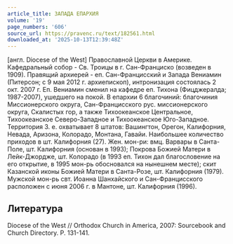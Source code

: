 ```yaml
---
article_title: ЗАПАДА ЕПАРХИЯ
volume: '19'
page_numbers: '606'
source_url: https://pravenc.ru/text/182561.html
downloaded_at: '2025-10-13T12:39:48Z'
---
```


[англ. Diocese of the West] Православной Церкви в Америке. Кафедральный собор - Св. Троицы в г. Сан-Франциско (возведен в 1909). Правящий архиерей - еп. Сан-Францисский и Запада Вениамин (Питерсон; с 9 мая 2012 г. архиепископ), интронизация состоялась 2 окт. 2007 г. Еп. Вениамин сменил на кафедре еп. Тихона (Фицджералда; 1987-2007), ушедшего на покой. В епархии 6 благочиний: благочиния Миссионерского округа, Сан-Францисского рус. миссионерского округа, Скалистых гор, а также Тихоокеанское Центральное, Тихоокеанское Северо-Западное и Тихоокеанское Юго-Западное. Территория З. е. охватывает 8 штатов: Вашингтон, Орегон, Калифорния, Невада, Аризона, Колорадо, Монтана, Гавайи. Наибольшее количество приходов в шт. Калифорния (27). Жен. мон-ри: вмц. Варвары в Санта-Поле, шт. Калифорния (основан в 1993); Покрова Божией Матери в Лейк-Джордже, шт. Колорадо (в 1993 еп. Тихон дал благословение на его открытие, в 1995 мон-рь обосновался на нынешнем месте); скит Казанской иконы Божией Матери в Санта-Розе, шт. Калифорния (1979). Мужской мон-рь свт. Иоанна Шанхайского и Сан-Францисского расположен с июня 2006 г. в Мантоне, шт. Калифорния (1996).

## Литература

Diocese of the West // Orthodox Church in America, 2007: Sourcebook and Church Directory. P. 131-141.
